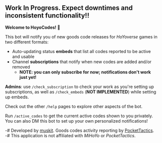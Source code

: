 ## Work In Progress. Expect downtimes and inconsistent functionality!!

**Welcome to HoyoCodes! 🤖**

This bot will notify you of new goods code releases for *HoYoverse* games in two different formats:
- Auto-updating status **embeds** that list all codes reported to be active and usable
- Channel **subscriptions** that notify when new codes are added and/or removed 
  - **NOTE: you can only subscribe for now; notifications don't work just yet!**

**Admins**: use `/check_subscription` to check your work as you're setting up subscriptions, as well as `/check_embeds` (**NOT IMPLEMENTED**) while setting up embeds. 

Check out the other `/help` pages to explore other aspects of the bot.

Run `/active_codes` to get the current active codes shown to you privately. You can also DM this bot to set up your own personalized notifications!

-# Developed by [muskit](https://muskit.net). Goods codes activity reporting by [PocketTactics](<https://www.pockettactics.com>).  
-# This application is not affiliated with *MiHoYo* or *PocketTactics*.